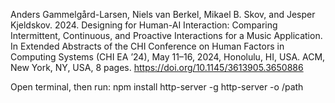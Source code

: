 Anders Gammelgård-Larsen, Niels van Berkel, Mikael B. Skov, and Jesper Kjeldskov. 2024.
Designing for Human-AI Interaction: Comparing Intermittent, Continuous, and Proactive Interactions for a Music Application.
In Extended Abstracts of the CHI Conference on Human Factors in Computing Systems (CHI EA ’24), May 11–16, 2024, Honolulu, HI, USA. ACM, New York, NY, USA, 8 pages.
https://doi.org/10.1145/3613905.3650886

Open terminal, then run:
npm install http-server -g
http-server -o /path
